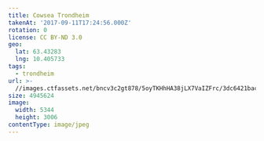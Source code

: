 ```yaml
---
title: Cowsea Trondheim
takenAt: '2017-09-11T17:24:56.000Z'
rotation: 0
license: CC BY-ND 3.0
geo:
  lat: 63.43283
  lng: 10.405733
tags:
  - trondheim
url: >-
  //images.ctfassets.net/bncv3c2gt878/5oyTKHhHA38jLX7VaIZFrc/3dc6421bac7726b2ab02f507cbd1d7d2/cowsea-trondheim_37287204842_o
size: 4945624
image:
  width: 5344
  height: 3006
contentType: image/jpeg
---
```


